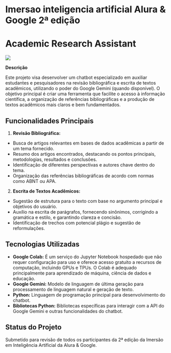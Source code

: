 # Imersao inteligencia artificial Alura & Google 2ª edição

# Academic Research Assistant

<img src="/assets/img/BotAula4.gif">

**Descrição**

Este projeto visa desenvolver um chatbot especializado em auxiliar estudantes e pesquisadores na revisão bibliográfica e escrita de textos acadêmicos, utilizando o poder do Google Gemini (quando disponível).
O objetivo principal é criar uma ferramenta que facilite o acesso à informação científica, a organização de referências bibliográficas e a produção de textos acadêmicos mais claros e bem fundamentados.

## **Funcionalidades Principais**

 1. **Revisão Bibliográfica:**

  - Busca de artigos relevantes em bases de dados acadêmicas a partir de
   um tema fornecido.
 - Resumo dos artigos encontrados, destacando os pontos principais,
   metodologias, resultados e conclusões.
 - Identificação de diferentes perspectivas e autores chave dentro do
   tema.
 - Organização das referências bibliográficas de acordo com normas como
   ABNT ou APA.

 2. **Escrita de Textos Acadêmicos:**
  - Sugestão de estrutura para o texto com base no argumento principal e objetivos do usuário.
  - Auxílio na escrita de parágrafos, fornecendo sinônimos, corrigindo a gramática e estilo, e garantindo clareza e concisão.
  - Identificação de trechos com potencial plágio e sugestão de reformulações.


## **Tecnologias Utilizadas**

 - **Google Colab:** É um serviço do Jupyter Notebook hospedado que não requer configuração para uso e oferece acesso gratuito a recursos de computação, incluindo GPUs e TPUs. O Colab é adequado principalmente para aprendizado de máquina, ciência de dados e educação.
 - **Google Gemini:** Modelo de linguagem de última geração para processamento de linguagem natural e geração de texto.
 - **Python:** Linguagem de programação principal para desenvolvimento do chatbot.
 - **Bibliotecas Python:** Bibliotecas específicas para interagir com a API do Google Gemini e outras funcionalidades do chatbot.

## **Status do Projeto**
Submetido para revisão de todos os participantes da 2ª edição da Imersão em Inteligência Artificial da Alura & Google.
